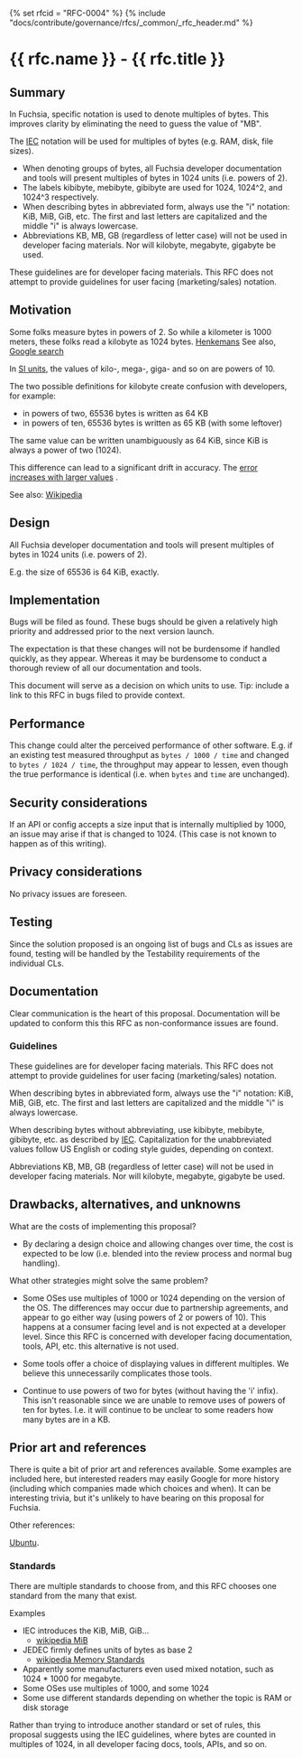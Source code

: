 {% set rfcid = "RFC-0004" %}
{% include "docs/contribute/governance/rfcs/_common/_rfc_header.md" %}
# {{ rfc.name }} - {{ rfc.title }}
<!-- *** DO NOT EDIT ABOVE THIS LINE -->

## Summary

In Fuchsia, specific notation is used to denote multiples of bytes. This
improves clarity by eliminating the need to guess the value of "MB".

The [IEC](https://en.wikipedia.org/wiki/Kibibyte) notation will be used for
multiples of bytes (e.g. RAM, disk, file sizes).

- When denoting groups of bytes, all Fuchsia developer documentation and
  tools will present multiples of bytes in 1024 units (i.e. powers of 2).
- The labels kibibyte, mebibyte, gibibyte are used for 1024, 1024^2, and 1024^3
  respectively.
- When describing bytes in abbreviated form, always use the "i" notation: KiB,
  MiB, GiB, etc. The first and last letters are capitalized and the middle "i"
  is always lowercase.
- Abbreviations KB, MB, GB (regardless of letter case) will not be used in
  developer facing materials. Nor will kilobyte, megabyte, gigabyte be used.

These guidelines are for developer facing materials. This RFC does not attempt
to provide guidelines for user facing (marketing/sales) notation.

## Motivation

Some folks measure bytes in powers of 2. So while a kilometer is 1000 meters,
these folks read a kilobyte as 1024 bytes.
[Henkemans](https://www.google.com/books/edition/C++_Programming_for_the_Absolute_Beginne/ea2SOugw6g8C?hl=en&gbpv=1&pg=PP56)
See also,
[Google search](https://www.google.com/search?tbm=bks&q=kilobyte+is+1024+bytes)

In [SI units](https://en.wikipedia.org/wiki/International_System_of_Units), the
values of kilo-, mega-, giga- and so on are powers of 10.

The two possible definitions for kilobyte create confusion with developers,
for example:

- in powers of two, 65536 bytes is written as 64 KB
- in powers of ten, 65536 bytes is written as 65 KB (with some leftover)

The same value can be written unambiguously as 64 KiB, since KiB is always a
power of two (1024).

This difference can lead to a significant drift in accuracy. The
[error increases with larger values](https://en.wikipedia.org/wiki/Byte#/media/File:Binaryvdecimal.svg)
.

See also:
[Wikipedia](https://en.wikipedia.org/wiki/Kilobyte#Base_2_)

## Design

All Fuchsia developer documentation and tools will present multiples of bytes in
1024 units (i.e. powers of 2).

E.g. the size of 65536 is 64 KiB, exactly.

## Implementation

Bugs will be filed as found. These bugs should be given a relatively high
priority and addressed prior to the next version launch.

The expectation is that these changes will not be burdensome if handled quickly,
as they appear. Whereas it may be burdensome to conduct a thorough review of all
our documentation and tools.

This document will serve as a decision on which units to use. Tip: include a
link to this RFC in bugs filed to provide context.

## Performance

This change could alter the perceived performance of other software. E.g. if an
existing test measured throughput as `bytes / 1000 / time` and changed to
`bytes / 1024 / time`, the throughput may appear to lessen, even though the true
performance is identical (i.e. when `bytes` and `time` are unchanged).

## Security considerations

If an API or config accepts a size input that is internally multiplied by 1000,
an issue may arise if that is changed to 1024. (This case is not known to
happen as of this writing).

## Privacy considerations

No privacy issues are foreseen.

## Testing

Since the solution proposed is an ongoing list of bugs and CLs as issues are
found, testing will be handled by the Testability requirements of the individual
CLs.

## Documentation

Clear communication is the heart of this proposal. Documentation will be updated
to conform this this RFC as non-conformance issues are found.

### Guidelines

These guidelines are for developer facing materials. This RFC does not attempt
to provide guidelines for user facing (marketing/sales) notation.

When describing bytes in abbreviated form, always use the "i" notation: KiB,
MiB, GiB, etc. The first and last letters are capitalized and the middle "i" is
always lowercase.

When describing bytes without abbreviating, use kibibyte, mebibyte, gibibyte,
etc. as described by [IEC](https://en.wikipedia.org/wiki/Kibibyte).
Capitalization for the unabbreviated values follow US English or coding
style guides, depending on context.

Abbreviations KB, MB, GB (regardless of letter case) will not be used in
developer facing materials. Nor will kilobyte, megabyte, gigabyte be used.

## Drawbacks, alternatives, and unknowns

What are the costs of implementing this proposal?

- By declaring a design choice and allowing changes over time, the cost is
  expected to be low (i.e. blended into the review process and normal bug
  handling).

What other strategies might solve the same problem?

- Some OSes use multiples of 1000 or 1024 depending on the version of the OS.
  The differences may occur due to partnership agreements, and appear to go
  either way (using powers of 2 or powers of 10). This happens at a consumer
  facing level and is not expected at a developer level. Since this RFC is
  concerned with developer facing documentation, tools, API, etc. this
  alternative is not used.

- Some tools offer a choice of displaying values in different multiples. We
  believe this unnecessarily complicates those tools.

- Continue to use powers of two for bytes (without having the 'i' infix). This
  isn't reasonable since we are unable to remove uses of powers of ten for
  bytes. I.e. it will continue to be unclear to some readers how many bytes are
  in a KB.

## Prior art and references

There is quite a bit of prior art and references available. Some examples are
included here, but interested readers may easily Google for more history
(including which companies made which choices and when). It can be interesting
trivia, but it's unlikely to have bearing on this proposal for Fuchsia.


Other references:

[Ubuntu](https://wiki.ubuntu.com/UnitsPolicy#References).

### Standards

There are multiple standards to choose from, and this RFC chooses one standard
from the many that exist.

Examples
-  IEC introduces the KiB, MiB, GiB...
    - [wikipedia MiB](https://en.wikipedia.org/wiki/Mebibyte)
-  JEDEC firmly defines units of bytes as base 2
    - [wikipedia Memory Standards](https://en.wikipedia.org/wiki/JEDEC_memory_standards)
- Apparently some manufacturers even used mixed notation, such as 1024 * 1000
  for megabyte.
- Some OSes use multiples of 1000, and some 1024
- Some use different standards depending on whether the topic is RAM or disk
  storage

Rather than trying to introduce another standard or set of rules, this proposal
suggests using the IEC guidelines, where bytes are counted in multiples
of 1024, in all developer facing docs, tools, APIs, and so on.
